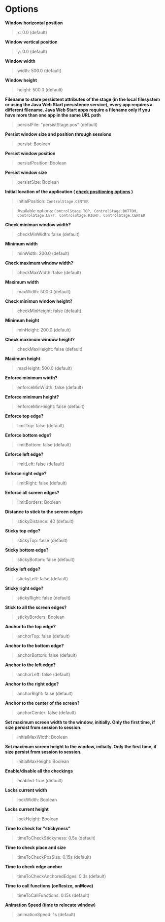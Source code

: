 # Options #

**Window horizontal position**
> x: 0.0 (default)

**Window vertical position**
> y: 0.0 (default)

**Window width**
> width: 500.0 (default)

**Window height**
> height: 500.0 (default)

**Filename to store persistent attributes of the stage (in the local filesystem or using the Java Web Start persistence service), every app requires a different filename. Java Web Start apps require a filename only if you have more than one app in the same URL path**
> persistFile: "persistStage.pos" (default)

**Persist window size and position through sessions**
> persist: Boolean

**Persist window position**
> persistPosition: Boolean

**Persist window size**
> persistSize: Boolean

**Initial location of the application ( [check positioning options](scPositioning.md) )**
> initialPosition: `ControlStage.CENTER`

> Available options: `ControlStage.TOP, ControlStage.BOTTOM, ControlStage.LEFT, ControlStage.RIGHT, ControlStage.CENTER`

**Check minimun window width?**
> checkMinWidth: false (default)

**Minimum width**
> minWidth: 200.0 (default)

**Check maximum window width?**
> checkMaxWidth: false (default)

**Maximum width**
> maxWidth: 500.0 (default)

**Check minimun window height?**
> checkMinHeight: false (default)

**Minimum height**
> minHeight: 200.0 (default)

**Check maximum window height?**
> checkMaxHeight: false (default)

**Maximum height**
> maxHeight: 500.0 (default)

**Enforce minimum width?**
> enforceMinWidth: false (default)

**Enforce minimum height?**
> enforceMinHeight: false (default)

**Enforce top edge?**
> limitTop: false (default)

**Enforce bottom edge?**
> limitBottom: false (default)

**Enforce left edge?**
> limitLeft: false (default)

**Enforce right edge?**
> limitRight: false (default)

**Enforce all screen edges?**
> limitBorders: Boolean

**Distance to stick to the screen edges**
> stickyDistance: 40 (default)

**Sticky top edge?**
> stickyTop: false (default)

**Sticky bottom edge?**
> stickyBottom: false (default)

**Sticky left edge?**
> stickyLeft: false (default)

**Sticky right edge?**
> stickyRight: false (default)

**Stick to all the screen edges?**
> stickyBorders: Boolean

**Anchor to the top edge?**
> anchorTop: false (default)

**Anchor to the bottom edge?**
> anchorBottom: false (default)

**Anchor to the left edge?**
> anchorLeft: false (default)

**Anchor to the right edge?**
> anchorRight: false (default)

**Anchor to the center of the screen?**
> anchorCenter: false (default)

**Set maximum screen width to the window, initially. Only the first time, if size persist from session to session.**
> initialMaxWidth: Boolean

**Set maximum screen height to the window, initially.  Only the first time, if size persist from session to session.**
> initialMaxHeight: Boolean

**Enable/disable all the checkings**
> enabled: true (default)

**Locks current width**
> lockWidth: Boolean

**Locks current height**
> lockHeight: Boolean

**Time to check for "stickyness"**
> timeToCheckStickyness: 0.5s (default)

**Time to check place and size**
> timeToCheckPosSize: 0.15s (default)

**Time to check edge anchor**
> timeToCheckAnchoredEdges: 0.3s (default)

**Time to call functions (onResize, onMove)**
> timeToCallFunctions: 0.15s (default)

**Animation Speed (time to relocate window)**
> animationSpeed: 1s (default)